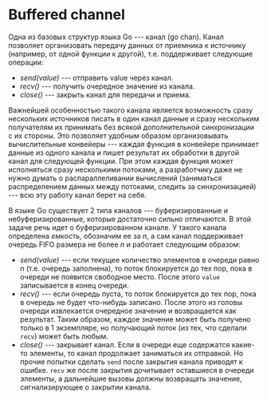 # Buffered channel

Одна из базовых структур языка Go --- канал (go chan).
Канал позволяет организовать передачу данных от приемника к источнику (например, от одной функции к другой), т.е. поддерживает следующие операции:
* _send(value)_ --- отправить value через канал.
* _recv()_ --- получить очередное значение из канала.
* _close()_ --- закрыть канал для передачи и приема.

Важнейшей особенностью такого канала является возможность сразу нескольких источников писать в один канал данные и сразу нескольким получателям их принимать без всякой дополнительной
синхронизации с их стороны. Это позволяет удобным образом организовывать вычислительные конвейеры --- каждая функция в конвейере принимает данные из одного канала и пишет результат их обработки
в другой канал для следующей функции. При этом каждая функция может исполняться сразу несколькими потоками, а разработчику даже не нужно думать о распараллеливании вычислений
(заниматься распределением данных между потоками, следить за синхронизацией) --- всю эту работу канал берет на себя.

В языке Go существует 2 типа каналов --- буферизированные и небуферизированные, которые достаточно сильно отличаются. В этой задаче речь идет о буферизированном канале. У такого канала определена
_емкость_, обозначим ее за $`n`$, а сам канал поддерживает очередь FIFO размера не более $`n`$ и работает следующим образом:
* _send(value)_ --- если текущее количество элементов в очереди равно $`n`$ (т.е. очередь заполнена), то поток блокируется до тех пор, пока в очереди не появится
  свободное место. После этого `value` записывается в конец очереди.
* _recv()_ --- если очередь пуста, то поток блокируется до тех пор, пока в очередь не будет что-нибудь записано. После этого из головы очереди извлекается очередное значение и возвращается
  как результат. Таким образом, каждое значение может быть получено только в 1 экземпляре, но получающий поток (из тех, что сделали `recv`) может быть любым.
* _close()_ --- закрывает канал. Если в очереди еще содержатся какие-то элементы, то канал продолжает заниматься их отправкой. Но прочие попытки сделать `send` после закрытия канала
  приводят к ошибке. `recv` же после закрытия дочитывает оставшиеся в очереди элементы, а дальнейшие вызовы должны возвращать значение, сигнализирующее о закрытии канала.
